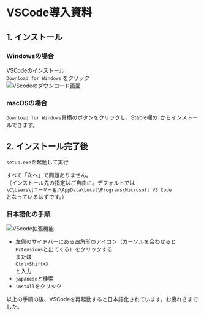 # VSCode導入資料  
  
## 1. インストール  
### Windowsの場合  
  
[VSCodeのインストール](https://code.visualstudio.com/)  
`Download for Windows` をクリック  
![VScodeのダウンロード画面](https://github.com/yud0uhu/HTML_CSS_JavaScript_Handson/blob/patch-2/VScode.png "VScodeのダウンロード画面")  
  
### macOSの場合  
`Download for Windows`真横のボタンをクリックし、Stable欄の`↓`からインストールできます。  
  
## 2. インストール完了後  

`setup.exe`を起動して実行  
  
すべて「次へ」で問題ありません。  
（インストール先の指定はご自由に。デフォルトでは  
`\C\Users\[ユーザー名]\AppData\Local\Programs\Microsoft VS Code`  
となっているはずです。）  
  
### 日本語化の手順  
![VScode拡張機能](https://github.com/yud0uhu/HTML_CSS_JavaScript_Handson/blob/patch-2/VScode2.png "VScode拡張機能")    
  
- 左側のサイドバーにある四角形のアイコン（カーソルを合わせると`Extensions`と出てくる）をクリックする  
または  
`Ctrl+Shift+X`  
と入力  
- `japanese`と検索   
- `install`をクリック  
  
以上の手順の後、VSCodeを再起動すると日本語化されています。お疲れさまでした。  
